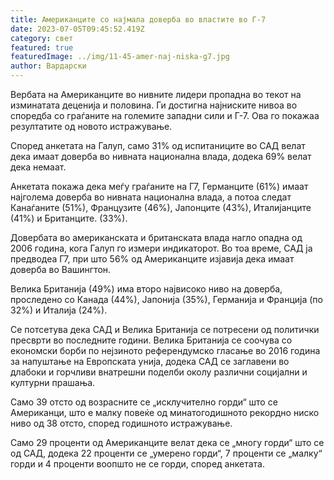 ```yaml
---
title: Американците со најмала доверба во властите во Г-7
date: 2023-07-05T09:45:52.419Z
category: свет
featured: true
featuredImage: ../img/11-45-amer-naj-niska-g7.jpg
author: Вардарски
---
```

Вербата на Американците во нивните лидери пропадна во текот на изминатата деценија и половина. Ги достигна најниските нивоа во споредба со граѓаните на големите западни сили и Г-7. Ова го покажаа резултатите од новото истражување.

Според анкетата на Галуп, само 31% од испитаниците во САД велат дека имаат доверба во нивната национална влада, додека 69% велат дека немаат.

Анкетата покажа дека меѓу граѓаните на Г7, Германците (61%) имаат најголема доверба во нивната национална влада, а потоа следат Канаѓаните (51%), Французите (46%), Јапонците (43%), Италијанците (41%) и Британците. (33%).

Довербата во американската и британската влада нагло опадна од 2006 година, кога Галуп го измери индикаторот. Во тоа време, САД ја предводеа Г7, при што 56% од Американците изјавија дека имаат доверба во Вашингтон.

Велика Британија (49%) има второ највисоко ниво на доверба, проследено со Канада (44%), Јапонија (35%), Германија и Франција (по 32%) и Италија (24%).

Се потсетува дека САД и Велика Британија се потресени од политички пресврти во последните години. Велика Британија се соочува со економски борби по нејзиното референдумско гласање во 2016 година за напуштање на Европската унија, додека САД се заглавени во длабоки и горчливи внатрешни поделби околу различни социјални и културни прашања.

Само 39 отсто од возрасните се „исклучително горди“ што се Американци, што е малку повеќе од минатогодишното рекордно ниско ниво од 38 отсто, според годишното истражување.

Само 29 проценти од Американците велат дека се „многу горди“ што се од САД, додека 22 проценти се „умерено горди“, 7 проценти се „малку“ горди и 4 проценти воопшто не се горди, според анкетата.